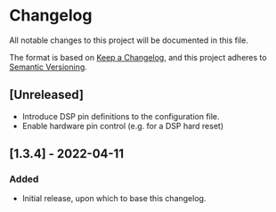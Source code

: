 # Changelog
All notable changes to this project will be documented in this file.

The format is based on [Keep a Changelog](https://keepachangelog.com/en/1.0.0/),
and this project adheres to [Semantic Versioning](https://semver.org/spec/v2.0.0.html).

## [Unreleased]
- Introduce DSP pin definitions to the configuration file.
- Enable hardware pin control (e.g. for a DSP hard reset)

## [1.3.4] - 2022-04-11
### Added
- Initial release, upon which to base this changelog.
